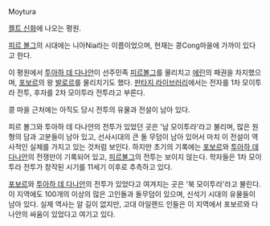 Moytura  

[켈트 신화](%EC%BC%88%ED%8A%B8%20%EC%8B%A0%ED%99%94.md)에 나오는 평원.

[피르 볼그](%ED%94%BC%EB%A5%B4%20%EB%B3%BC%EA%B7%B8.md)의 시대에는 니아Nia라는 이름이었으며,
현재는 콩Cong마을에 가까이 있다고 한다.

이 평원에서 [투아하 데 다나안](%ED%88%AC%EC%95%84%ED%95%98%20%EB%8D%B0%20%EB%8B%A4%EB%82%98%EC%95%88.md)이 선주민족 [피르볼그](%ED%94%BC%EB%A5%B4%20%EB%B3%BC%EA%B7%B8.md)를 물리치고
[에린](%EC%97%90%EB%A6%B0.md)의 패권을 차지했으며,
[포보르](%ED%8F%AC%EB%B3%B4%EB%A5%B4.md)의 왕
[발로르](%EB%B0%9C%EB%A1%9C%EB%A5%B4.md)를 물리치기도 했다. [판타지 라이브러리](%ED%8C%90%ED%83%80%EC%A7%80%20%EB%9D%BC%EC%9D%B4%EB%B8%8C%EB%9F%AC%EB%A6%AC.md)에서는 전자를 1차
모이투라 전투, 후자를 2차 모이투라 전투라고 부른다.

콩 마을 근처에는 아직도 당시 전투의 유물과 전설이 남아 있다.  

피르 볼그와 투아하 데 다나안의 전투가 있었던 곳은 '남 모이투라'라고 불리며, 많은 원형의 담과 고분들이 남아 있고, 선사시대의 큰 돌
무덤이 남아 있어서 마치 이 전설이 역사적인 실체를 가지고 있는 것처럼 보인다. 하지만 초기의 기록에는
[포보르](%ED%8F%AC%EB%B3%B4%EB%A5%B4.md)와 [투아하 데 다나안](%ED%88%AC%EC%95%84%ED%95%98%20%EB%8D%B0%20%EB%8B%A4%EB%82%98%EC%95%88.md)의 전쟁만이 기록되어 있고, [피르볼그](%ED%94%BC%EB%A5%B4%20%EB%B3%BC%EA%B7%B8.md)의 전투는 보이지 않는다. 학자들은 1차 모이투라
전투가 창작된 시기를 11세기 이후로 추측하고 있다.

[포보르](%ED%8F%AC%EB%B3%B4%EB%A5%B4.md)와 [투아하 데 다나안](%ED%88%AC%EC%95%84%ED%95%98%20%EB%8D%B0%20%EB%8B%A4%EB%82%98%EC%95%88.md)의 전투가 있었다고 여겨지는 곳은 '북
모이투라'라고 불린다. 이 지역에도 100개의 이상의 많은 고인돌과 돌무덤이 있으며, 신석기 시대의 유물들이 남아 있다. 실제 역사는 알
길이 없지만, 고대 아일랜드 인들은 이 지역에서 포보르와 다나안의 싸움이 있었다고 여기고 있다.

